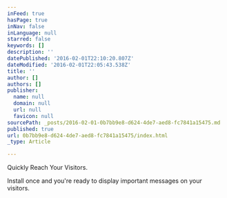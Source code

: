 ```yaml
---
inFeed: true
hasPage: true
inNav: false
inLanguage: null
starred: false
keywords: []
description: ''
datePublished: '2016-02-01T22:10:20.807Z'
dateModified: '2016-02-01T22:05:43.538Z'
title: ''
author: []
authors: []
publisher:
  name: null
  domain: null
  url: null
  favicon: null
sourcePath: _posts/2016-02-01-0b7bb9e8-d624-4de7-aed8-fc7841a15475.md
published: true
url: 0b7bb9e8-d624-4de7-aed8-fc7841a15475/index.html
_type: Article

---
```

Quickly Reach Your Visitors.

Install once and you're ready to display important messages on your visitors.